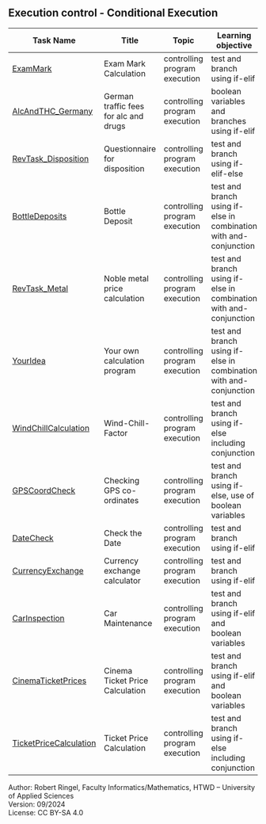 ## Execution control - Conditional Execution


| **Task Name**                                    | **Title**                             | **Topic**                     | **Learning objective**                                            | **Complexity** | **Task type**      | **Notes** |
| ------------------------------------------------ | ------------------------------------- | ----------------------------- | ----------------------------------------------------------------- | -------------- | ------------------ | --------- |
| [ExamMark](ExamMark.md)                          | Exam Mark Calculation                 | controlling program execution | test and branch using if-elif                                     | 1 - low        | completion task    |           |
| [AlcAndTHC_Germany](AlcAndTHC_Germany.md)        | German traffic fees for alc and drugs | controlling program execution | boolean variables and branches using if-elif                      | 2 - normal     | worked out example |           |
| [RevTask_Disposition](RevTask_Disposition.md)    | Questionnaire for disposition         | controlling program execution | test and branch using if-elif-else                                | 1 - low     | reverse task    |           |
| [BottleDeposits](BottleDeposits.md)              | Bottle Deposit                        | controlling program execution | test and branch using if-else in combination with and-conjunction | 2 - normal     | completion task    |           |
| [RevTask_Metal](RevTask_Metal.md)                | Noble metal price calculation         | controlling program execution | test and branch using if-else in combination with and-conjunction | 2 - normal     | reverse task    |           |
| [YourIdea](YourIdea.md)              | Your own calculation program                     | controlling program execution | test and branch using if-else in combination with and-conjunction | 2 - normal     | non-specific goal task    |           |
| [WindChillCalculation](WindChillCalculation.md)  | Wind-Chill-Factor                     | controlling program execution | test and branch using if-else including conjunction               | 2 - normal     | completion task    |           |
| [GPSCoordCheck](GPSCoordCheck.md)                | Checking GPS co-ordinates             | controlling program execution | test and branch using if-else, use of boolean variables           | 2 - normal     | completion task    |           |
| [DateCheck](DateCheck.md)                        | Check the Date                        | controlling program execution | test and branch using if-elif                                     | 2 - normal     | completion task    |           |
| [CurrencyExchange](CurrencyExchange.md)          | Currency exchange calculator          | controlling program execution | test and branch using if-elif                                     | 2 - normal     | completion task    |           |
| [CarInspection](CarInspection.md)                | Car Maintenance                       | controlling program execution | test and branch using if-elif and boolean variables               | 2 - normal     | completion task    |           |
| [CinemaTicketPrices](CinemaTicketPrices.md)      | Cinema Ticket Price Calculation       | controlling program execution | test and branch using if-elif and boolean variables               | 2+ - normal    | conventional task  |           |
| [TicketPriceCalculation](TicketPriceCalculation.md) | Ticket Price Calculation           | controlling program execution | test and branch using if-else including conjunction               | 2 - normal     | imitation task     |           |

Author: Robert Ringel, Faculty Informatics/Mathematics, HTWD – University of Applied Sciences  
Version: 09/2024            
License: CC BY-SA 4.0
